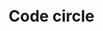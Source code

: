 ---
title: Code circle
tags: ["code", "circle", "programming", "script", "development"]
icon: code-circle
svg: '<svg xmlns="http://www.w3.org/2000/svg" width="24" height="24" fill="none" viewBox="0 0 24 24" stroke-width="1.5" stroke-linecap="round" stroke-linejoin="round" stroke="currentColor"><circle cx="12" cy="12.5" r="9"/><path d="m14.908 10.2.132.131c1.022 1.023 1.534 1.534 1.534 2.169s-.512 1.146-1.534 2.169l-.132.132M13.072 8.5l-2.143 8m-1.837-6.3-.132.131c-1.022 1.023-1.533 1.534-1.533 2.169s.51 1.146 1.533 2.169l.132.132"/></svg>'
---
